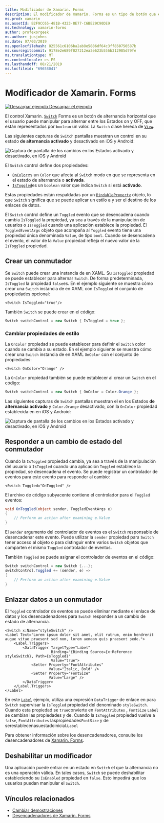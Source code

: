 ```yaml
---
title: Modificador de Xamarin. Forms
description: El modificador de Xamarin. Forms es un tipo de botón que el usuario puede manipular para alternar entre los Estados activado y desactivado. En este artículo se explica cómo usar la clase switch para mostrar un elemento de interfaz de usuario de alternancia.
ms.prod: xamarin
ms.assetId: B2F9CC65-481B-4323-8E77-C6BE29C90DE9
ms.technology: xamarin-forms
author: profexorgeek
ms.author: jusjohns
ms.date: 07/03/2019
ms.openlocfilehash: 825561c6106ba2ab8e5886df64c3ff850750587b
ms.sourcegitcommit: 9178e2e689f027212ea3e623b556b312985d79fe
ms.translationtype: MT
ms.contentlocale: es-ES
ms.lasthandoff: 08/21/2019
ms.locfileid: "69658041"
---
```

# <a name="xamarinforms-switch"></a>Modificador de Xamarin. Forms

[![Descargar ejemplo](~/media/shared/download.png) Descargar el ejemplo](https://docs.microsoft.com/samples/xamarin/xamarin-forms-samples/userinterface-switchdemos/)

El control Xamarin. [`Switch`](xref:Xamarin.Forms.Switch) Forms es un botón de alternancia horizontal que el usuario puede manipular para alternar entre los Estados on y OFF, que están representados por `boolean` un valor. La `Switch` clase hereda de [`View`](xref:Xamarin.Forms.View).

Las siguientes capturas de `Switch` pantallas muestran un control en su estado **de alternancia activado** y desactivado en iOS y Android:

![Captura de pantalla de los cambios en los Estados activado y desactivado, en iOS y Android](switch-images/switch-states-default.png "Conmutadores en iOS y Android")

El `Switch` control define dos propiedades:

* [`OnColor`](xref:Xamarin.Forms.Switch.OnColor)es un `Color` que afecta al `Switch` modo en que se representa en el estado de alternancia o **activada**.
* [`IsToggled`](xref:Xamarin.Forms.Switch.IsToggled)es un `boolean` valor que indica `Switch` si está **activado**.

Estas propiedades están respaldadas por un [`BindableProperty`](xref:Xamarin.Forms.BindableProperty) objeto, lo que `Switch` significa que se puede aplicar un estilo a y ser el destino de los enlaces de datos.

El `Switch` control define un `Toggled` evento que se desencadena cuando cambia `IsToggled` la propiedad, ya sea a través de la manipulación de usuarios o `IsToggled` cuando una aplicación establece la propiedad. El `ToggledEventArgs` objeto que acompaña al `Toggled` evento tiene una propiedad única denominada `Value`, de tipo `bool`. Cuando se desencadena el evento, el valor de la `Value` propiedad refleja el nuevo valor de la `IsToggled` propiedad.

## <a name="create-a-switch"></a>Crear un conmutador

Se `Switch` puede crear una instancia de en XAML. Su `IsToggled` propiedad se puede establecer para alternar `Switch`. De forma predeterminada, `IsToggled` la propiedad `false`es. En el ejemplo siguiente se muestra cómo crear una `Switch` instancia de en XAML con `IsToggled` el conjunto de propiedades opcional:

```xaml
<Switch IsToggled="true"/>
```

También `Switch` se puede crear en el código:

```csharp
Switch switchControl = new Switch { IsToggled = true };
```

### <a name="switch-style-properties"></a>Cambiar propiedades de estilo

La `OnColor` propiedad se puede establecer para definir el `Switch` color cuando se cambia a su estado. En el ejemplo siguiente se muestra cómo crear una `Switch` instancia de en XAML `OnColor` con el conjunto de propiedades:

```xaml
<Switch OnColor="Orange" />
```

La `OnColor` propiedad también se puede establecer al crear un `Switch` en el código:

```csharp
Switch switchControl = new Switch { OnColor = Color.Orange };
```

Las siguientes capturas de `Switch` pantallas muestran el en los Estados **de alternancia activado** y `Color.Orange` desactivado, con la `OnColor` propiedad establecida en en iOS y Android:

![Captura de pantalla de los cambios en los Estados activado y desactivado, en iOS y Android](switch-images/switch-states-oncolor.png "Conmutadores en iOS y Android")

## <a name="respond-to-a-switch-state-change"></a>Responder a un cambio de estado del conmutador

Cuando la `IsToggled` propiedad cambia, ya sea a través de la manipulación del usuario o `IsToggled` cuando una aplicación `Toggled` establece la propiedad, se desencadena el evento. Se puede registrar un controlador de eventos para este evento para responder al cambio:

```xaml
<Switch Toggled="OnToggled" />
```

El archivo de código subyacente contiene el controlador para el `Toggled` eventos:

```csharp
void OnToggled(object sender, ToggledEventArgs e)
{
    // Perform an action after examining e.Value
}
```

El `sender` argumento del controlador de eventos es el `Switch` responsable de desencadenar este evento. Puede utilizar la `sender` propiedad para `Switch` tener acceso al objeto o para distinguir entre varios `Switch` objetos que comparten el mismo `Toggled` controlador de eventos.

También `Toggled` se puede asignar el controlador de eventos en el código:

```csharp
Switch switchControl = new Switch {...};
switchControl.Toggled += (sender, e) =>
{
    // Perform an action after examining e.Value
}
```

## <a name="data-bind-a-switch"></a>Enlazar datos a un conmutador

El `Toggled` controlador de eventos se puede eliminar mediante el enlace de datos y los desencadenadores para `Switch` responder a un cambio de estado de alternancia.

```xaml
<Switch x:Name="styleSwitch" />
<Label Text="Lorem ipsum dolor sit amet, elit rutrum, enim hendrerit augue vitae praesent sed non, lorem aenean quis praesent pede.">
    <Label.Triggers>
        <DataTrigger TargetType="Label"
                     Binding="{Binding Source={x:Reference styleSwitch}, Path=IsToggled}"
                     Value="true">
            <Setter Property="FontAttributes"
                    Value="Italic, Bold" />
            <Setter Property="FontSize"
                    Value="Large" />
        </DataTrigger>
    </Label.Triggers>
</Label>
```

En este [`Label`](xref:Xamarin.Forms.Label) ejemplo, utiliza una expresión `DataTrigger` de enlace en para `Switch` supervisar la `IsToggled` propiedad del denominado `styleSwitch`. Cuando esta propiedad se `true`convierte en `FontAttributes` , `FontSize` `Label` se cambian las propiedades y de. Cuando la `IsToggled` propiedad vuelve a `false`, `FontAttributes` laspropiedades`FontSize` y de serestablecenasuestadoinicial.`Label`

Para obtener información sobre los desencadenadores, consulte los desencadenadores de [Xamarin. Forms](~/xamarin-forms/app-fundamentals/triggers.md).

## <a name="disable-a-switch"></a>Deshabilitar un modificador

Una aplicación puede entrar en un estado en `Switch` el que la alternancia no es una operación válida. En tales casos, `Switch` se puede deshabilitar estableciendo su `IsEnabled` propiedad en `false`. Esto impedirá que los usuarios puedan manipular el `Switch`.

## <a name="related-links"></a>Vínculos relacionados

* [Cambiar demostraciones](https://docs.microsoft.com/samples/xamarin/xamarin-forms-samples/userinterface-switchdemos/)
* [Desencadenadores de Xamarin. Forms](~/xamarin-forms/app-fundamentals/triggers.md)
